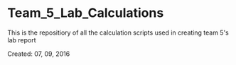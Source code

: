 # Team_5_Lab_Calculations
This is the repositiory of all the calculation scripts used in creating team 5's lab report

Created: 07, 09, 2016
